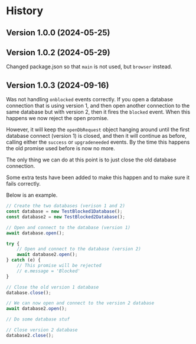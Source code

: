 # History

## Version 1.0.0 (2024-05-25)

## Version 1.0.2 (2024-05-29)
Changed package.json so that `main` is not used, but `browser` instead.

## Version 1.0.3 (2024-09-16)
Was not handling `onblocked` events correctly. If you open a database connection that is using version 1, and then
open another connection to the same database but with version 2, then it fires the `blocked` event. When this happens we now
reject the open promise.

However, it will keep the `openDbRequest` object hanging around until the first database connect (version 1) is closed, and then it will continue
as before, calling either the `success` or `upgradeneeded` events. By the time this happens the old promise used before is now no more.

The only thing we can do at this point is to just close the old database connection.

Some extra tests have been added to make this happen and to make sure it fails correctly.

Below is an example.

```javascript
// Create the two databases (verison 1 and 2)
const database = new TestBlocked1Database();
const database2 = new TestBlocked2Database();

// Open and connect to the database (version 1)
await database.open();

try {
    // Open and connect to the database (version 2)
    await database2.open();
} catch (e) {
    // This promise will be rejected
    // e.message = 'Blocked'
}

// Close the old version 1 database
database.close();

// We can now open and connect to the version 2 database
await database2.open();

// Do some database stuf

// Close version 2 database
database2.close();
```
